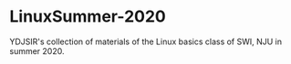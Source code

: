 # LinuxSummer-2020
YDJSIR's collection of materials of the Linux basics class of SWI, NJU in summer 2020.
